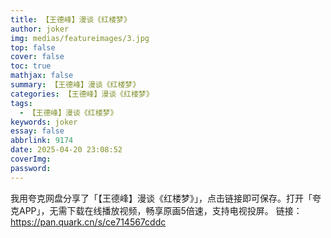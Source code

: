 ```yaml
---
title: 【王德峰】漫谈《红楼梦》
author: joker
img: medias/featureimages/3.jpg
top: false
cover: false
toc: true
mathjax: false
summary: 【王德峰】漫谈《红楼梦》
categories: 【王德峰】漫谈《红楼梦》
tags:
  - 【王德峰】漫谈《红楼梦》
keywords: joker
essay: false
abbrlink: 9174
date: 2025-04-20 23:08:52
coverImg:
password:
---
```


我用夸克网盘分享了「【王德峰】漫谈《红楼梦》」，点击链接即可保存。打开「夸克APP」，无需下载在线播放视频，畅享原画5倍速，支持电视投屏。
链接：https://pan.quark.cn/s/ce714567cddc

